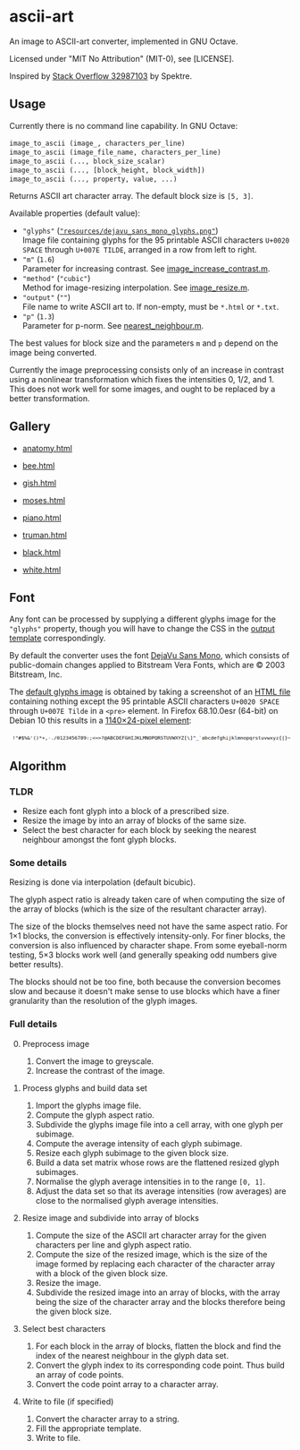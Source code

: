 # ascii-art

An image to ASCII-art converter, implemented in GNU Octave.

Licensed under "MIT No Attribution" (MIT-0), see [LICENSE].

Inspired by [Stack Overflow 32987103][so] by Spektre.

[so]: https://stackoverflow.com/q/32987103


## Usage

Currently there is no command line capability.
In GNU Octave:

```
image_to_ascii (image_, characters_per_line)
image_to_ascii (image_file_name, characters_per_line)
image_to_ascii (..., block_size_scalar)
image_to_ascii (..., [block_height, block_width])
image_to_ascii (..., property, value, ...)
```

Returns ASCII art character array.
The default block size is `[5, 3]`.

Available properties (default value):
* `"glyphs"` ([`"resources/dejavu_sans_mono_glyphs.png"`][dejavu.png])<br>
  Image file containing glyphs for the 95 printable ASCII characters
  `U+0020 SPACE` through `U+007E TILDE`, arranged in a row from left to right.
* `"m"` (`1.6`)<br>
   Parameter for increasing contrast. See [image_increase_contrast.m].
* `"method"` (`"cubic"`)<br>
   Method for image-resizing interpolation. See [image_resize.m].
* `"output"` (`""`)<br>
   File name to write ASCII art to. If non-empty, must be `*.html` or `*.txt`.
* `"p"` (`1.3`)<br>
   Parameter for p-norm. See [nearest_neighbour.m].

The best values for block size and the parameters `m` and `p`
depend on the image being converted.

Currently the image preprocessing consists only of an increase in contrast
using a nonlinear transformation which fixes the intensities 0, 1/2, and 1.
This does not work well for some images,
and ought to be replaced by a better transformation.

[image_increase_contrast.m]: image_increase_contrast.m
[image_resize.m]: image_resize.m
[nearest_neighbour.m]: nearest_neighbour.m


## Gallery

* [anatomy.html](https://htmlpreview.github.io/?https://github.com/yawnoc/ascii-art/blob/master/examples/anatomy.html)
* [bee.html](https://htmlpreview.github.io/?https://github.com/yawnoc/ascii-art/blob/master/examples/bee.html)
* [gish.html](https://htmlpreview.github.io/?https://github.com/yawnoc/ascii-art/blob/master/examples/gish.html)
* [moses.html](https://htmlpreview.github.io/?https://github.com/yawnoc/ascii-art/blob/master/examples/moses.html)
* [piano.html](https://htmlpreview.github.io/?https://github.com/yawnoc/ascii-art/blob/master/examples/piano.html)
* [truman.html](https://htmlpreview.github.io/?https://github.com/yawnoc/ascii-art/blob/master/examples/truman.html)

* [black.html](https://htmlpreview.github.io/?https://github.com/yawnoc/ascii-art/blob/master/examples/black.html)
* [white.html](https://htmlpreview.github.io/?https://github.com/yawnoc/ascii-art/blob/master/examples/white.html)


## Font

Any font can be processed by supplying a different glyphs image
for the `"glyphs"` property, though you will have to change the CSS
in the [output template] correspondingly.

By default the converter uses the font [DejaVu Sans Mono][font],
which consists of public-domain changes applied to
Bitstream Vera Fonts, which are ©&nbsp;2003 Bitstream, Inc.

The [default glyphs image][dejavu.png] is obtained
by taking a screenshot of an [HTML file][dejavu.html]
containing nothing except the 95 printable ASCII characters
`U+0020 SPACE` through `U+007E Tilde` in a `<pre>` element.
In Firefox 68.10.0esr (64-bit) on Debian&nbsp;10
this results in a [1140×24-pixel element][dejavu.png]:

![The 95 printable ASCII characters, rendered in DejaVu Sans Mono.][dejavu.png]

[font]: https://dejavu-fonts.github.io/
[dejavu.png]: resources/dejavu_sans_mono_glyphs.png
[dejavu.html]: resources/dejavu_sans_mono_glyphs.html
[output template]: resources/output_template.html


## Algorithm

### TLDR

* Resize each font glyph into a block of a prescribed size.
* Resize the image by into an array of blocks of the same size.
* Select the best character for each block by seeking the nearest neighbour
  amongst the font glyph blocks.

### Some details

Resizing is done via interpolation (default bicubic).

The glyph aspect ratio is already taken care of
when computing the size of the array of blocks
(which is the size of the resultant character array).

The size of the blocks themselves need not have the same aspect ratio.
For 1×1 blocks, the conversion is effectively intensity-only.
For finer blocks, the conversion is also influenced by character shape.
From some eyeball-norm testing, 5×3 blocks work well
(and generally speaking odd numbers give better results).

The blocks should not be too fine, both because the conversion becomes slow
and because it doesn't make sense to use blocks which have a finer granularity
than the resolution of the glyph images.

### Full details

0. Preprocess image
   1. Convert the image to greyscale.
   1. Increase the contrast of the image.

1. Process glyphs and build data set
   1. Import the glyphs image file.
   1. Compute the glyph aspect ratio.
   1. Subdivide the glyphs image file into a cell array,
      with one glyph per subimage.
   1. Compute the average intensity of each glyph subimage.
   1. Resize each glyph subimage to the given block size.
   1. Build a data set matrix whose rows are the
      flattened resized glyph subimages.
   1. Normalise the glyph average intensities in to the range `[0, 1]`.
   1. Adjust the data set so that its average intensities (row averages)
      are close to the normalised glyph average intensities.

2. Resize image and subdivide into array of blocks
   1. Compute the size of the ASCII art character array
      for the given characters per line and glyph aspect ratio.
   1. Compute the size of the resized image,
      which is the size of the image formed by replacing each character
      of the character array with a block of the given block size.
   1. Resize the image.
   1. Subdivide the resized image into an array of blocks,
      with the array being the size of the character array
      and the blocks therefore being the given block size.

3. Select best characters
   1. For each block in the array of blocks,
      flatten the block and find the index of the nearest neighbour
      in the glyph data set.
   1. Convert the glyph index to its corresponding code point.
      Thus build an array of code points.
   1. Convert the code point array to a character array.

4. Write to file (if specified)
   1. Convert the character array to a string.
   1. Fill the appropriate template.
   1. Write to file.
